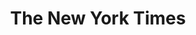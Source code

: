 ---
title: The New York Times
web: https://www.nytimes.com/politics
feeds: https://www.nytimes.com/services/xml/rss/index.html
feed: https://www.nytimes.com/services/xml/rss/nyt/Politics.xml

wikipedia: The_New_York_Times
twitter: nytpolitics
facebook: nytimes
instagram: nytimes
youtube: TheNewYorkTimes
flickr: thenewyorktimes
---